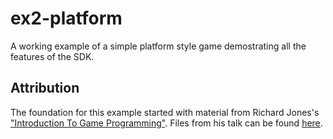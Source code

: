 ex2-platform
============

A working example of a simple platform style game demostrating all the features of the SDK.

Attribution
-----------

The foundation for this example started with material from Richard Jones's ["Introduction To Game Programming"](http://www.youtube.com/watch?v=bMt47wvK6u0).  Files from his talk can be found [here](https://bitbucket.org/r1chardj0n3s/pygame-tutorial).

